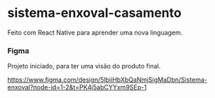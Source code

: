 # sistema-enxoval-casamento
Feito com React Native para aprender uma nova linguagem.

### Figma
Projeto iniciado, para ter uma visão do produto final.

https://www.figma.com/design/5lbiiHbXbQaNmjSigMaDbn/Sistema-enxoval?node-id=1-2&t=PK4j5abCYYxm9SEp-1
